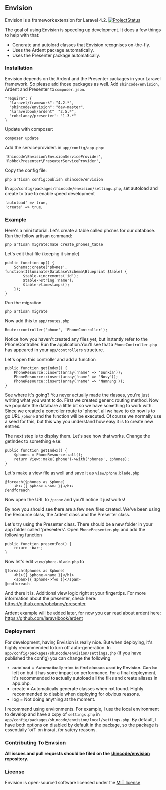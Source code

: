 ## Envision

Envision is a framework extension for Laravel 4.2.
[![ProjectStatus](http://stillmaintained.com/ShinCode/envision.png)](http://stillmaintained.com/ShinCode/envision)

The goal of using Envision is speeding up development. It does a few things to help with that:

- Generate and autoload classes that Envision recognises on-the-fly.
- Uses the Ardent package automatically.
- Uses the Presenter package automatically.

### Installation

Envision depends on the Ardent and the Presenter packages in your Laravel framework. So please add those packages as well.
Add `shincode/envision`, Ardent and Presenter to `composer.json`.

    "require": {
      "laravel/framework": "4.2.*",
      "shincode/envision": "dev-master",
      "laravelbook/ardent": "2.5.*",
      "robclancy/presenter": "1.3.*"
    }

Update with composer:

    composer update
    
Add the serviceproviders in `app/config/app.php`:

    'Shincode\Envision\EnvisionServiceProvider',
    'Robbo\Presenter\PresenterServiceProvider',
    
Copy the config file:

    php artisan config:publish shincode/envision
    
In `app/config/packages/shincode/envision/settings.php`, set autoload and create to true to enable speed development

    'autoload' => true,
    'create' => true,

### Example
Here's a mini tutorial. Let's create a table called phones for our database. Run the follow artisan command:

    php artisan migrate:make create_phones_table
	
Let's edit that file (keeping it simple)

    public function up() {
    	Schema::create('phones', function(Illuminate\Database\Schema\Blueprint $table) {
    		$table->increments('id');
    		$table->string('name');
    		$table->timestamps();
    	});
    }
    	
Run the migration

    php artisan migrate
	
Now add this to `app/routes.php`

    Route::controller('phone', 'PhoneController');

Notice how you haven't created any files yet, but instantly refer to the PhoneController. Run the application.You'll see that a `PhoneController.php` has appeared in your `app/controllers` structure.

Let's open this controller and add a function

    public function getIndex() {
    	PhoneResource::insert(array('name' => 'Sunkia'));
    	PhoneResource::insert(array('name' => 'Nosy'));
    	PhoneResource::insert(array('name' => 'Namnung'));
    }

See where it's going? You never actually made the classes, you're just writing what you want to do. First we created generic routing method. Now we populate the database a little bit so we have something to work with.
Since we created a controller route to 'phone', all we have to do now is to go URL `/phone` and the function will be executed.
Of course we normally use a seed for this, but this way you understand how easy it is to create new entries.

The next step is to display them. Let's see how that works. Change the getIndex to something else:

    public function getIndex() {
        $phones = PhoneResource::all();
        return View::make('phone')->with('phones', $phones);
    }
	
Let's make a view file as well and save it as `view/phone.blade.php`

    @foreach($phones as $phone)
    	<h1>{{ $phone->name }}</h1>
    @endforeach
	
Now open the URL to `/phone` and you'll notice it just works!

By now you should see there are a few new files created. We've been using the Resource class, the Ardent class and the Presenter class.

Let's try using the Presenter class. There should be a new folder in your app folder called 'presenters'. Open `PhonePresenter.php` and add the following function

    public function presentFoo() {
    	return 'bar';
    }
	
Now let's edit `view/phone.blade.php` to

    @foreach($phones as $phone)
    	<h1>{{ $phone->name }}</h1>
    	<span>{{ $phone->foo }}</span>
    @endforeach

And there it is. Additional view logic right at your fingertips.
For more information about the presenter, check here: <https://github.com/robclancy/presenter>


Ardent example will be added later, for now you can read about ardent here:
<https://github.com/laravelbook/ardent>


### Deployment

For development, having Envision is really nice. But when deploying, it's highly recommended to turn off auto-generation.
In `app/config/packages/shincode/envision/settings.php` (if you have published the config) you can change the following:

- autoload = Automatically tries to find classes used by Envision. Can be left on but it has some impact on performance. For a final deployment, it's recommended to actually autoload all the files and create aliases in app.php.
- create = Automatically generate classes when not found. Highly recommended to disable when deploying for obvious reasons.
- log = Not doing anything at the moment.

I recommend using environments. For example, I use the local environment to develop and have a copy of `settings.php` in `app/config/packages/shincode/envision/local/settings.php`. By default, I have both options on disabled by default in the package, so the package is essentially 'off' on install, for safety reasons.

### Contributing To Envision

**All issues and pull requests should be filed on the [shincode/envision](http://github.com/shincode/envision) repository.**

### License

Envision is open-sourced software licensed under the [MIT license](http://opensource.org/licenses/MIT)
